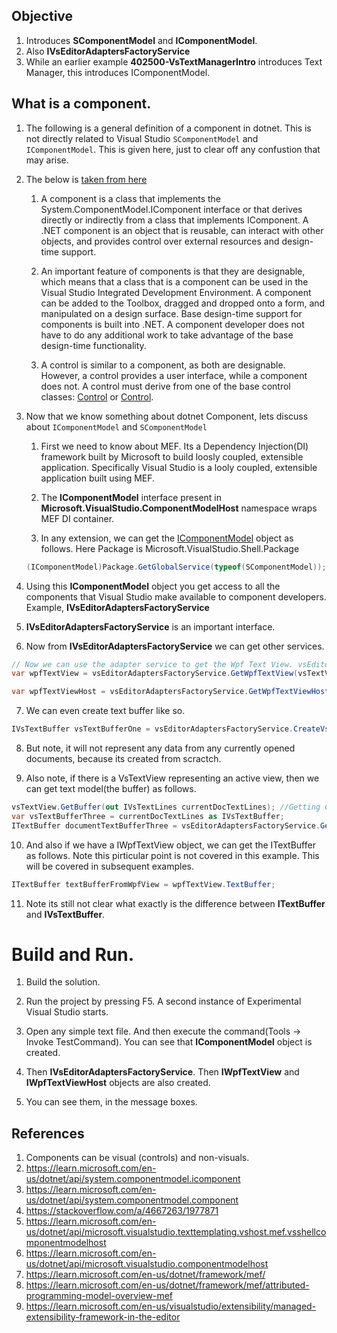 ## Objective 

1. Introduces **SComponentModel** and **IComponentModel**. 
2. Also **IVsEditorAdaptersFactoryService**
3. While an earlier example **402500-VsTextManagerIntro** introduces Text Manager, this introduces IComponentModel.

## What is a component.

1. The following is a general definition of a component in dotnet. This is not directly related to Visual Studio `SComponentModel` and `IComponentModel`. This is given here, just to clear off any confustion that may arise.

2. The below is [taken from here](https://learn.microsoft.com/en-us/dotnet/visual-basic/developing-apps/creating-and-using-components)

   1. A component is a class that implements the System.ComponentModel.IComponent interface or that derives directly or indirectly from a class that implements IComponent. A .NET component is an object that is reusable, can interact with other objects, and provides control over external resources and design-time support.

   2. An important feature of components is that they are designable, which means that a class that is a component can be used in the Visual Studio Integrated Development Environment. A component can be added to the Toolbox, dragged and dropped onto a form, and manipulated on a design surface. Base design-time support for components is built into .NET. A component developer does not have to do any additional work to take advantage of the base design-time functionality.

   3. A control is similar to a component, as both are designable. However, a control provides a user interface, while a component does not. A control must derive from one of the base control classes: [Control](https://learn.microsoft.com/en-us/dotnet/api/system.windows.forms.control) or [Control](https://learn.microsoft.com/en-us/dotnet/api/system.web.ui.control).

3. Now that we know something about dotnet Component, lets discuss about `IComponentModel` and `SComponentModel`
   
   1. First we need to know about MEF. Its a Dependency Injection(DI) framework built by Microsoft to build loosly coupled, extensible application. Specifically Visual Studio is a looly coupled, extensible application built using MEF.

   2. The **IComponentModel** interface present in **Microsoft.VisualStudio.ComponentModelHost** namespace wraps MEF DI container. 

   3. In any extension, we can get the [IComponentModel](https://learn.microsoft.com/en-us/dotnet/api/system.web.ui.control) object as follows. Here Package is Microsoft.VisualStudio.Shell.Package

   ```cs
   (IComponentModel)Package.GetGlobalService(typeof(SComponentModel));
   ```

4. Using this **IComponentModel** object you get access to all the components that Visual Studio make available to component developers. Example, **IVsEditorAdaptersFactoryService**
   
5. **IVsEditorAdaptersFactoryService** is an important interface. 

6. Now from **IVsEditorAdaptersFactoryService** we can get other services.

```cs
// Now we can use the adapter service to get the Wpf Text View. vsEditorAdaptersFactoryService
var wpfTextView = vsEditorAdaptersFactoryService.GetWpfTextView(vsTextView);

var wpfTextViewHost = vsEditorAdaptersFactoryService.GetWpfTextViewHost(vsTextView);   
```

7. We can even create text buffer like so. 
```cs
IVsTextBuffer vsTextBufferOne = vsEditorAdaptersFactoryService.CreateVsTextBufferAdapter(this.package);
```

8. But note, it will not represent any data from any currently opened documents, because its created from scractch.

9. Also note, if there is a VsTextView representing an active view, then we can get text model(the buffer) as follows.

```cs
vsTextView.GetBuffer(out IVsTextLines currentDocTextLines); //Getting Current Text Lines 
var vsTextBufferThree = currentDocTextLines as IVsTextBuffer;
ITextBuffer documentTextBufferThree = vsEditorAdaptersFactoryService.GetDocumentBuffer(vsTextBufferThree);
```

10. And also if we have a IWpfTextView object, we can get the ITextBuffer as follows. Note this pirticular point is not covered in this example. This will be covered in subsequent examples. 
```cs
ITextBuffer textBufferFromWpfView = wpfTextView.TextBuffer;
```
11. Note its still not clear what exactly is the difference between **ITextBuffer** and **IVsTextBuffer**.



# Build and Run.

1. Build the solution.

2. Run the project by pressing F5. A second instance of Experimental Visual Studio starts.

3. Open any simple text file. And then execute the command(Tools -> Invoke TestCommand). You can see that **IComponentModel** object is created.

4. Then **IVsEditorAdaptersFactoryService**. Then **IWpfTextView** and **IWpfTextViewHost** objects are also created.

5. You can see them, in the message boxes.

## References
1. Components can be visual (controls) and non-visuals.
2. https://learn.microsoft.com/en-us/dotnet/api/system.componentmodel.icomponent
3. https://learn.microsoft.com/en-us/dotnet/api/system.componentmodel.component
4. https://stackoverflow.com/a/4667263/1977871
5. https://learn.microsoft.com/en-us/dotnet/api/microsoft.visualstudio.texttemplating.vshost.mef.vsshellcomponentmodelhost
6. https://learn.microsoft.com/en-us/dotnet/api/microsoft.visualstudio.componentmodelhost
7. https://learn.microsoft.com/en-us/dotnet/framework/mef/
8. https://learn.microsoft.com/en-us/dotnet/framework/mef/attributed-programming-model-overview-mef
9. https://learn.microsoft.com/en-us/visualstudio/extensibility/managed-extensibility-framework-in-the-editor
